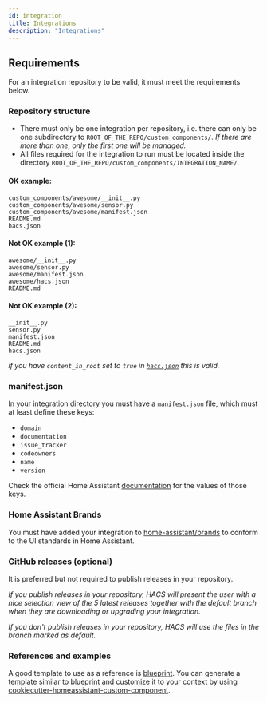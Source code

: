 ```yaml
---
id: integration
title: Integrations
description: "Integrations"
---
```


## Requirements

For an integration repository to be valid, it must meet the requirements below.

### Repository structure

- There must only be one integration per repository, i.e. there can only be one subdirectory to `ROOT_OF_THE_REPO/custom_components/`. *If there are more than one, only the first one will be managed.*
- All files required for the integration to run must be located inside the directory `ROOT_OF_THE_REPO/custom_components/INTEGRATION_NAME/`.


#### OK example:

```
custom_components/awesome/__init__.py
custom_components/awesome/sensor.py
custom_components/awesome/manifest.json
README.md
hacs.json
```

#### Not OK example (1):

```
awesome/__init__.py
awesome/sensor.py
awesome/manifest.json
awesome/hacs.json
README.md
```

#### Not OK example (2):

```
__init__.py
sensor.py
manifest.json
README.md
hacs.json
```

_if you have `content_in_root` set to `true` in [`hacs.json`](start.md#hacsjson) this is valid._


### manifest.json

In your integration directory you must have a `manifest.json` file, which must at least define these keys:

- `domain`
- `documentation`
- `issue_tracker`
- `codeowners`
- `name`
- `version`

Check the official Home Assistant [documentation](https://developers.home-assistant.io/docs/creating_integration_manifest) for the values of those keys.


### Home Assistant Brands

You must have added your integration to [home-assistant/brands](https://github.com/home-assistant/brands) to conform to the UI standards in Home Assistant.


### GitHub releases (optional)

It is preferred but not required to publish releases in your repository.

*If you publish releases in your repository, HACS will present the user with a nice selection view of the 5 latest releases together with the default branch when they are downloading or upgrading your integration.*

*If you don't publish releases in your repository, HACS will use the files in the branch marked as default.*


### References and examples
A good template to use as a reference is [blueprint](https://github.com/custom-components/blueprint). You can generate a template similar to blueprint and customize it to your context by using [cookiecutter-homeassistant-custom-component](https://github.com/oncleben31/cookiecutter-homeassistant-custom-component).
